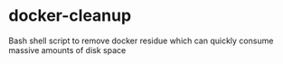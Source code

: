 # docker-cleanup
Bash shell script to remove docker residue which can quickly consume massive amounts of disk space
